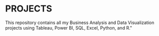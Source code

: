 # PROJECTS
This repository contains all my Business Analysis and Data Visualization projects using Tableau, Power BI, SQL, Excel, Python, and R."
